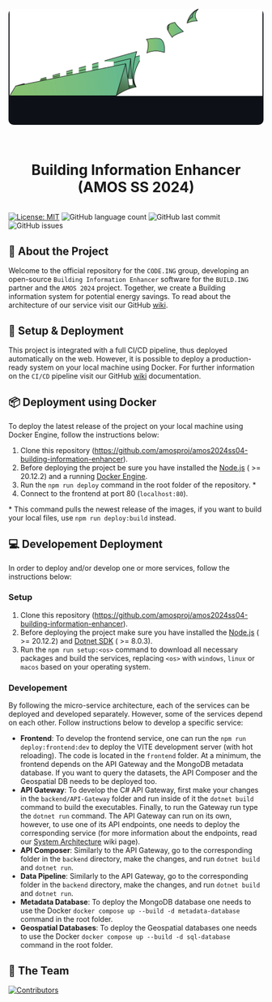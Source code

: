 <div align="center">
  <div align="center" style="background-color:#0d1117; padding-bottom: 20px; border-radius:10px">
    <picture>
        <source media="(prefers-color-scheme: dark)" srcset="https://github.com/amosproj/amos2024ss04-building-information-enhancer/blob/main/Deliverables/sprint-01/team-logo.png?raw=true">
        <source media="(prefers-color-scheme: light)" srcset="https://github.com/amosproj/amos2024ss04-building-information-enhancer/blob/main/Deliverables/sprint-01/team-logo-black.png?raw=true">
        <img src="https://github.com/amosproj/amos2024ss04-building-information-enhancer/blob/main/Deliverables/sprint-01/team-logo.png?raw=true" width="500" alt="Code.ing Group Logo">
    </picture>
    </br>
  </div>
  <h1 style="padding:15px;border-bottom: 0;">Building Information Enhancer (AMOS SS 2024)</h1>
</div>

[![License: MIT](https://img.shields.io/badge/License-MIT-green.svg)](https://opensource.org/licenses/MIT)
![GitHub language count](https://img.shields.io/github/languages/count/amosproj/amos2024ss04-building-information-enhancer)
![GitHub last commit](https://img.shields.io/github/last-commit/amosproj/amos2024ss04-building-information-enhancer)
![GitHub issues](https://img.shields.io/github/issues/amosproj/amos2024ss04-building-information-enhancer)

## 📢 About the Project

Welcome to the official repository for the `CODE.ING` group, developing an open-source `Building Information Enhancer` software for the `BUILD.ING` partner and the `AMOS 2024` project. Together, we create a Building information system for potential energy savings. To read about the architecture of our service visit our GitHub [wiki](https://github.com/amosproj/amos2024ss04-building-information-enhancer/wiki).

## 🚀 Setup & Deployment

This project is integrated with a full CI/CD pipeline, thus deployed automatically on the web. However, it is possible to deploy a production-ready system on your local machine using Docker. For further information on the `CI/CD` pipeline visit our GitHub [wiki](https://github.com/amosproj/amos2024ss04-building-information-enhancer/wiki/CI%E2%80%90CD-Pipeline) documentation.

## 📦 Deployment using Docker

To deploy the latest release of the project on your local machine using Docker Engine, follow the instructions below:

1. Clone this repository (https://github.com/amosproj/amos2024ss04-building-information-enhancer).
2. Before deploying the project be sure you have installed the [Node.js](https://nodejs.org/en) ( >= 20.12.2) and a running [Docker Engine](https://docs.docker.com/engine/install/).
3. Run the `npm run deploy` command in the root folder of the repository. \*
4. Connect to the frontend at port 80 (`localhost:80`).

\* This command pulls the newest release of the images, if you want to build your local files, use `npm run deploy:build` instead.

## 💻 Developement Deployment

In order to deploy and/or develop one or more services, follow the instructions below:

### Setup

1. Clone this repository (https://github.com/amosproj/amos2024ss04-building-information-enhancer).
2. Before deploying the project make sure you have installed the [Node.js](https://nodejs.org/en) ( >= 20.12.2) and [Dotnet SDK](https://dotnet.microsoft.com/en-us/download) ( >= 8.0.3).
3. Run the `npm run setup:<os>` command to download all necessary packages and build the services, replacing `<os>` with `windows`, `linux` or `macos` based on your operating system.

### Developement

By following the micro-service architecture, each of the services can be deployed and developed separately. However, some of the services depend on each other. Follow instructions below to develop a specific service:

- **Frontend**: To develop the frontend service, one can run the `npm run deploy:frontend:dev` to deploy the VITE development server (with hot reloading). The code is located in the `frontend` folder. At a minimum, the frontend depends on the API Gateway and the MongoDB metadata database. If you want to query the datasets, the API Composer and the Geospatial DB needs to be deployed too.
- **API Gateway**: To develop the C# API Gateway, first make your changes in the `backend/API-Gateway` folder and run inside of it the `dotnet build` command to build the executables. Finally, to run the Gateway run type the `dotnet run` command. The API Gateway can run on its own, however, to use one of its API endpoints, one needs to deploy the corresponding service (for more information about the endpoints, read our [System Architecture](https://github.com/amosproj/amos2024ss04-building-information-enhancer/wiki/System-Architecture) wiki page).
- **API Composer**: Similarly to the API Gateway, go to the corresponding folder in the `backend` directory, make the changes, and run `dotnet build` and `dotnet run`.
- **Data Pipeline**: Similarly to the API Gateway, go to the corresponding folder in the `backend` directory, make the changes, and run `dotnet build` and `dotnet run`.
- **Metadata Database**: To deploy the MongoDB database one needs to use the Docker `docker compose up --build -d metadata-database` command in the root folder.
- **Geospatial Databases**: To deploy the Geospatial databases one needs to use the Docker `docker compose up --build -d sql-database` command in the root folder.

## 👥 The Team

[![Contributors](https://contrib.rocks/image?repo=amosproj/amos2024ss04-building-information-enhancer)](https://github.com/amosproj/amos2024ss04-building-information-enhancer/graphs/contributors)

